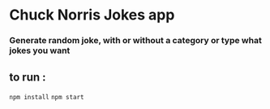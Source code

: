 # Chuck Norris Jokes app

### Generate random joke, with or without a category or type what jokes you want


## to run :
`npm install`
`npm start`
